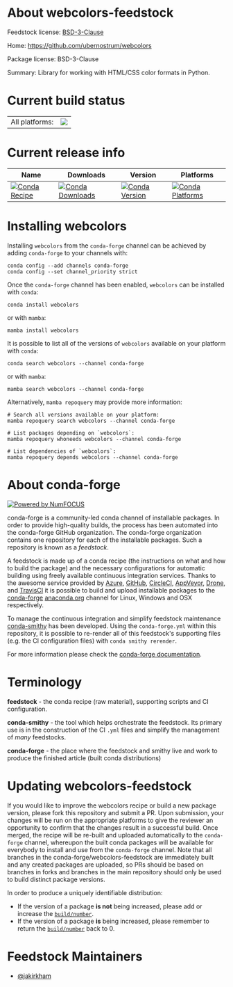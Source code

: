 About webcolors-feedstock
=========================

Feedstock license: [BSD-3-Clause](https://github.com/conda-forge/webcolors-feedstock/blob/main/LICENSE.txt)

Home: https://github.com/ubernostrum/webcolors

Package license: BSD-3-Clause

Summary: Library for working with HTML/CSS color formats in Python.

Current build status
====================


<table><tr><td>All platforms:</td>
    <td>
      <a href="https://dev.azure.com/conda-forge/feedstock-builds/_build/latest?definitionId=4906&branchName=main">
        <img src="https://dev.azure.com/conda-forge/feedstock-builds/_apis/build/status/webcolors-feedstock?branchName=main">
      </a>
    </td>
  </tr>
</table>

Current release info
====================

| Name | Downloads | Version | Platforms |
| --- | --- | --- | --- |
| [![Conda Recipe](https://img.shields.io/badge/recipe-webcolors-green.svg)](https://anaconda.org/conda-forge/webcolors) | [![Conda Downloads](https://img.shields.io/conda/dn/conda-forge/webcolors.svg)](https://anaconda.org/conda-forge/webcolors) | [![Conda Version](https://img.shields.io/conda/vn/conda-forge/webcolors.svg)](https://anaconda.org/conda-forge/webcolors) | [![Conda Platforms](https://img.shields.io/conda/pn/conda-forge/webcolors.svg)](https://anaconda.org/conda-forge/webcolors) |

Installing webcolors
====================

Installing `webcolors` from the `conda-forge` channel can be achieved by adding `conda-forge` to your channels with:

```
conda config --add channels conda-forge
conda config --set channel_priority strict
```

Once the `conda-forge` channel has been enabled, `webcolors` can be installed with `conda`:

```
conda install webcolors
```

or with `mamba`:

```
mamba install webcolors
```

It is possible to list all of the versions of `webcolors` available on your platform with `conda`:

```
conda search webcolors --channel conda-forge
```

or with `mamba`:

```
mamba search webcolors --channel conda-forge
```

Alternatively, `mamba repoquery` may provide more information:

```
# Search all versions available on your platform:
mamba repoquery search webcolors --channel conda-forge

# List packages depending on `webcolors`:
mamba repoquery whoneeds webcolors --channel conda-forge

# List dependencies of `webcolors`:
mamba repoquery depends webcolors --channel conda-forge
```


About conda-forge
=================

[![Powered by
NumFOCUS](https://img.shields.io/badge/powered%20by-NumFOCUS-orange.svg?style=flat&colorA=E1523D&colorB=007D8A)](https://numfocus.org)

conda-forge is a community-led conda channel of installable packages.
In order to provide high-quality builds, the process has been automated into the
conda-forge GitHub organization. The conda-forge organization contains one repository
for each of the installable packages. Such a repository is known as a *feedstock*.

A feedstock is made up of a conda recipe (the instructions on what and how to build
the package) and the necessary configurations for automatic building using freely
available continuous integration services. Thanks to the awesome service provided by
[Azure](https://azure.microsoft.com/en-us/services/devops/), [GitHub](https://github.com/),
[CircleCI](https://circleci.com/), [AppVeyor](https://www.appveyor.com/),
[Drone](https://cloud.drone.io/welcome), and [TravisCI](https://travis-ci.com/)
it is possible to build and upload installable packages to the
[conda-forge](https://anaconda.org/conda-forge) [anaconda.org](https://anaconda.org/)
channel for Linux, Windows and OSX respectively.

To manage the continuous integration and simplify feedstock maintenance
[conda-smithy](https://github.com/conda-forge/conda-smithy) has been developed.
Using the ``conda-forge.yml`` within this repository, it is possible to re-render all of
this feedstock's supporting files (e.g. the CI configuration files) with ``conda smithy rerender``.

For more information please check the [conda-forge documentation](https://conda-forge.org/docs/).

Terminology
===========

**feedstock** - the conda recipe (raw material), supporting scripts and CI configuration.

**conda-smithy** - the tool which helps orchestrate the feedstock.
                   Its primary use is in the construction of the CI ``.yml`` files
                   and simplify the management of *many* feedstocks.

**conda-forge** - the place where the feedstock and smithy live and work to
                  produce the finished article (built conda distributions)


Updating webcolors-feedstock
============================

If you would like to improve the webcolors recipe or build a new
package version, please fork this repository and submit a PR. Upon submission,
your changes will be run on the appropriate platforms to give the reviewer an
opportunity to confirm that the changes result in a successful build. Once
merged, the recipe will be re-built and uploaded automatically to the
`conda-forge` channel, whereupon the built conda packages will be available for
everybody to install and use from the `conda-forge` channel.
Note that all branches in the conda-forge/webcolors-feedstock are
immediately built and any created packages are uploaded, so PRs should be based
on branches in forks and branches in the main repository should only be used to
build distinct package versions.

In order to produce a uniquely identifiable distribution:
 * If the version of a package **is not** being increased, please add or increase
   the [``build/number``](https://docs.conda.io/projects/conda-build/en/latest/resources/define-metadata.html#build-number-and-string).
 * If the version of a package **is** being increased, please remember to return
   the [``build/number``](https://docs.conda.io/projects/conda-build/en/latest/resources/define-metadata.html#build-number-and-string)
   back to 0.

Feedstock Maintainers
=====================

* [@jakirkham](https://github.com/jakirkham/)

